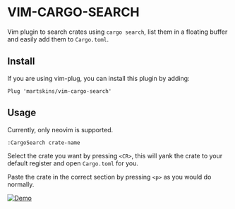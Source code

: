 # VIM-CARGO-SEARCH

Vim plugin to search crates using `cargo search`, list them in a floating buffer and easily add them to `Cargo.toml`.

## Install

If you are using vim-plug, you can install this plugin by adding:

`Plug 'martskins/vim-cargo-search'`

## Usage

Currently, only neovim is supported.

`:CargoSearch crate-name`

Select the crate you want by pressing `<CR>`, this will yank the crate to your default register and open `Cargo.toml` for you.

Paste the crate in the correct section by pressing `<p>` as you would do normally.

[![Demo](https://res.cloudinary.com/dfjjhglsn/image/upload/v1576701777/Screencast2019-12-17233041_bi6etf.gif)](https://res.cloudinary.com/dfjjhglsn/image/upload/v1576701777/Screencast2019-12-17233041_bi6etf.gif)
